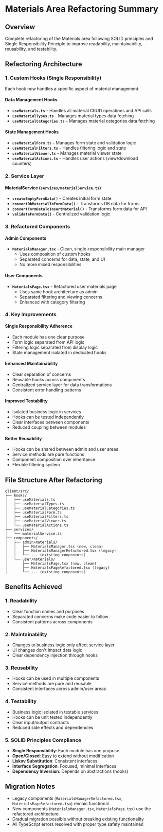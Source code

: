 # Materials Area Refactoring Summary

## Overview
Complete refactoring of the Materials area following SOLID principles and Single Responsibility Principle to improve readability, maintainability, reusability, and testability.

## Refactoring Architecture

### 1. Custom Hooks (Single Responsibility)
Each hook now handles a specific aspect of material management:

#### Data Management Hooks
- **`useMaterials.ts`** - Handles all material CRUD operations and API calls
- **`useMaterialTypes.ts`** - Manages material types data fetching
- **`useMaterialCategories.ts`** - Manages material categories data fetching

#### State Management Hooks
- **`useMaterialForm.ts`** - Manages form state and validation logic
- **`useMaterialFilters.ts`** - Handles filtering logic and state
- **`useMaterialViewer.ts`** - Manages material viewer state
- **`useMaterialActions.ts`** - Handles user actions (view/download counters)

### 2. Service Layer
#### MaterialService (`services/materialService.ts`)
- **`createEmptyFormData()`** - Creates initial form state
- **`convertDbMaterialToFormData()`** - Transforms DB data for forms
- **`convertFormDataToInsertMaterial()`** - Transforms form data for API
- **`validateFormData()`** - Centralized validation logic

### 3. Refactored Components

#### Admin Components
- **`MaterialsManager.tsx`** - Clean, single-responsibility main manager
  - Uses composition of custom hooks
  - Separated concerns for data, state, and UI
  - No more mixed responsibilities

#### User Components  
- **`MaterialsPage.tsx`** - Refactored user materials page
  - Uses same hook architecture as admin
  - Separated filtering and viewing concerns
  - Enhanced with category filtering

### 4. Key Improvements

#### Single Responsibility Adherence
- Each module has one clear purpose
- Form logic separated from API logic
- Filtering logic separated from display logic
- State management isolated in dedicated hooks

#### Enhanced Maintainability
- Clear separation of concerns
- Reusable hooks across components
- Centralized service layer for data transformations
- Consistent error handling patterns

#### Improved Testability
- Isolated business logic in services
- Hooks can be tested independently
- Clear interfaces between components
- Reduced coupling between modules

#### Better Reusability
- Hooks can be shared between admin and user areas
- Service methods are pure functions
- Component composition over inheritance
- Flexible filtering system

## File Structure After Refactoring

```
client/src/
├── hooks/
│   ├── useMaterials.ts
│   ├── useMaterialTypes.ts
│   ├── useMaterialCategories.ts
│   ├── useMaterialForm.ts
│   ├── useMaterialFilters.ts
│   ├── useMaterialViewer.ts
│   └── useMaterialActions.ts
├── services/
│   └── materialService.ts
├── components/
│   ├── admin/materials/
│   │   ├── MaterialsManager.tsx (new, clean)
│   │   ├── MaterialsManagerRefactored.tsx (legacy)
│   │   └── ... (existing components)
│   └── user/materials/
│       ├── MaterialsPage.tsx (new, clean)
│       ├── MaterialsPageRefactored.tsx (legacy)
│       └── ... (existing components)
```

## Benefits Achieved

### 1. Readability
- Clear function names and purposes
- Separated concerns make code easier to follow
- Consistent patterns across components

### 2. Maintainability
- Changes to business logic only affect service layer
- UI changes don't impact data logic
- Clear dependency injection through hooks

### 3. Reusability
- Hooks can be used in multiple components
- Service methods are pure and reusable
- Consistent interfaces across admin/user areas

### 4. Testability
- Business logic isolated in testable services
- Hooks can be unit tested independently
- Clear input/output contracts
- Reduced side effects and dependencies

### 5. SOLID Principles Compliance
- **Single Responsibility**: Each module has one purpose
- **Open/Closed**: Easy to extend without modification
- **Liskov Substitution**: Consistent interfaces
- **Interface Segregation**: Focused, minimal interfaces
- **Dependency Inversion**: Depends on abstractions (hooks)

## Migration Notes
- Legacy components (`MaterialsManagerRefactored.tsx`, `MaterialsPageRefactored.tsx`) remain functional
- New components (`MaterialsManager.tsx`, `MaterialsPage.tsx`) use the refactored architecture
- Gradual migration possible without breaking existing functionality
- All TypeScript errors resolved with proper type safety maintained